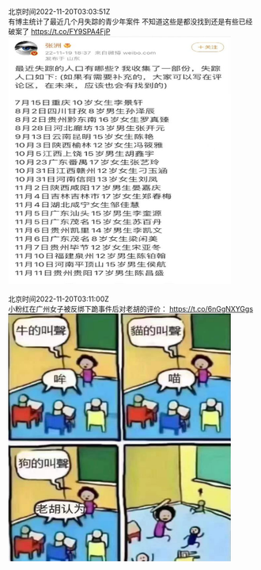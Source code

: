 北京时间2022-11-20T03:03:51Z<br>有博主统计了最近几个月失踪的青少年案件
不知道这些是都没找到还是有些已经破案了 https://t.co/FY9SPA4FjP<br><img src='/temp/image/2022/o-Month-11/1594043797175820288_0.jpg' width='450' height='500'><br><br>北京时间2022-11-20T03:11:00Z<br>小粉红在广州女子被反绑下跪事件后对老胡的评价： https://t.co/6nGgNXYGgs<br><img src='/temp/image/2022/o-Month-11/1594045594049257472_0.jpg' width='450' height='500'><br><br>